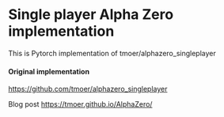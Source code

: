 # Single player Alpha Zero implementation

This is Pytorch implementation of tmoer/alphazero_singleplayer


#### Original implementation

https://github.com/tmoer/alphazero_singleplayer

Blog post https://tmoer.github.io/AlphaZero/

